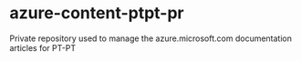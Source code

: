 azure-content-ptpt-pr
=====================

Private repository used to manage the azure.microsoft.com documentation articles for PT-PT
